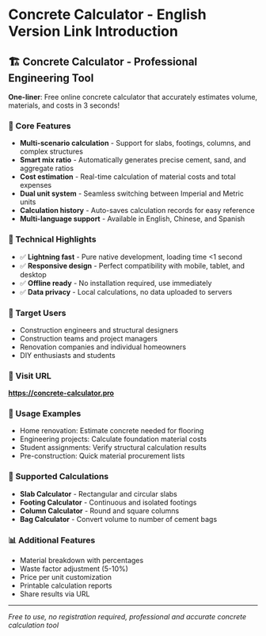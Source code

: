 # Concrete Calculator - English Version Link Introduction

## 🏗️ Concrete Calculator - Professional Engineering Tool

**One-liner**: Free online concrete calculator that accurately estimates volume, materials, and costs in 3 seconds!

### 🎯 Core Features
- **Multi-scenario calculation** - Support for slabs, footings, columns, and complex structures
- **Smart mix ratio** - Automatically generates precise cement, sand, and aggregate ratios
- **Cost estimation** - Real-time calculation of material costs and total expenses
- **Dual unit system** - Seamless switching between Imperial and Metric units
- **Calculation history** - Auto-saves calculation records for easy reference
- **Multi-language support** - Available in English, Chinese, and Spanish

### 📱 Technical Highlights
- ✅ **Lightning fast** - Pure native development, loading time <1 second
- ✅ **Responsive design** - Perfect compatibility with mobile, tablet, and desktop
- ✅ **Offline ready** - No installation required, use immediately
- ✅ **Data privacy** - Local calculations, no data uploaded to servers

### 👥 Target Users
- Construction engineers and structural designers
- Construction teams and project managers
- Renovation companies and individual homeowners
- DIY enthusiasts and students

### 🔗 Visit URL
**https://concrete-calculator.pro**

### 📝 Usage Examples
- Home renovation: Estimate concrete needed for flooring
- Engineering projects: Calculate foundation material costs
- Student assignments: Verify structural calculation results
- Pre-construction: Quick material procurement lists

### 🔧 Supported Calculations
- **Slab Calculator** - Rectangular and circular slabs
- **Footing Calculator** - Continuous and isolated footings
- **Column Calculator** - Round and square columns
- **Bag Calculator** - Convert volume to number of cement bags

### 📊 Additional Features
- Material breakdown with percentages
- Waste factor adjustment (5-10%)
- Price per unit customization
- Printable calculation reports
- Share results via URL

---
*Free to use, no registration required, professional and accurate concrete calculation tool*